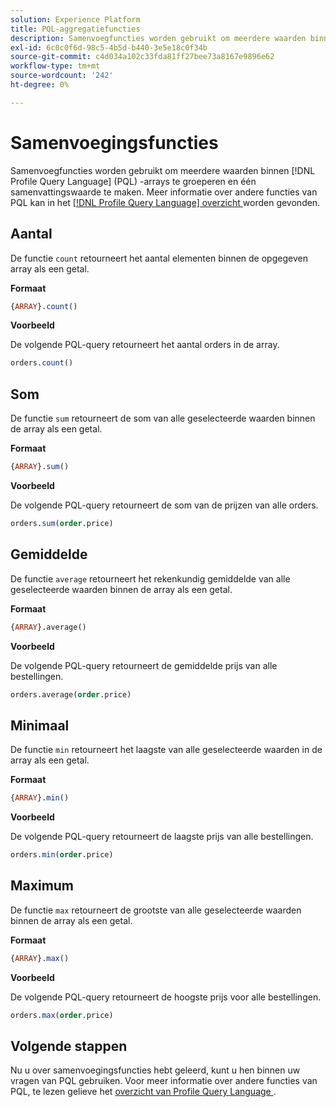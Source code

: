 ```yaml
---
solution: Experience Platform
title: PQL-aggregatiefuncties
description: Samenvoegfuncties worden gebruikt om meerdere waarden binnen Profile Query Language (PQL)-arrays te groeperen en één samenvattingswaarde te maken.
exl-id: 6c0c0f6d-98c5-4b5d-b440-3e5e18c0f34b
source-git-commit: c4d034a102c33fda81ff27bee73a8167e9896e62
workflow-type: tm+mt
source-wordcount: '242'
ht-degree: 0%

---
```


# Samenvoegingsfuncties

Samenvoegfuncties worden gebruikt om meerdere waarden binnen [!DNL Profile Query Language] (PQL) -arrays te groeperen en één samenvattingswaarde te maken. Meer informatie over andere functies van PQL kan in het [[!DNL Profile Query Language]  overzicht ](./overview.md) worden gevonden.

## Aantal

De functie `count` retourneert het aantal elementen binnen de opgegeven array als een getal.

**Formaat**

```sql
{ARRAY}.count()
```

**Voorbeeld**

De volgende PQL-query retourneert het aantal orders in de array.

```sql
orders.count()
```

## Som

De functie `sum` retourneert de som van alle geselecteerde waarden binnen de array als een getal.

**Formaat**

```sql
{ARRAY}.sum()
```

**Voorbeeld**

De volgende PQL-query retourneert de som van de prijzen van alle orders.

```sql
orders.sum(order.price)
```

## Gemiddelde

De functie `average` retourneert het rekenkundig gemiddelde van alle geselecteerde waarden binnen de array als een getal.

**Formaat**

```sql
{ARRAY}.average()
```

**Voorbeeld**

De volgende PQL-query retourneert de gemiddelde prijs van alle bestellingen.

```sql
orders.average(order.price)
```

## Minimaal

De functie `min` retourneert het laagste van alle geselecteerde waarden in de array als een getal.

**Formaat**

```sql
{ARRAY}.min()
```

**Voorbeeld**

De volgende PQL-query retourneert de laagste prijs van alle bestellingen.

```sql
orders.min(order.price)
```

## Maximum

De functie `max` retourneert de grootste van alle geselecteerde waarden binnen de array als een getal.

**Formaat**

```sql
{ARRAY}.max()
```

**Voorbeeld**

De volgende PQL-query retourneert de hoogste prijs voor alle bestellingen.

```sql
orders.max(order.price)
```

## Volgende stappen

Nu u over samenvoegingsfuncties hebt geleerd, kunt u hen binnen uw vragen van PQL gebruiken. Voor meer informatie over andere functies van PQL, te lezen gelieve het [ overzicht van Profile Query Language ](./overview.md).
